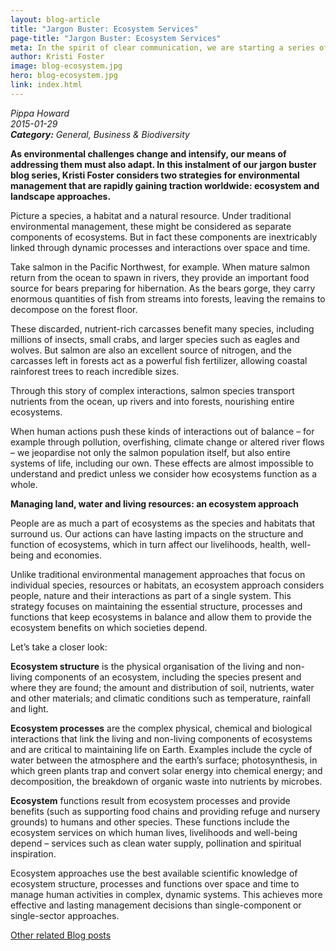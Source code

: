 ```yaml
---
layout: blog-article
title: "Jargon Buster: Ecosystem Services"
page-title: "Jargon Buster: Ecosystem Services"
meta: In the spirit of clear communication, we are starting a series of jargon buster blog posts, which aim to demystify some of the more obscure terms used by the conservation community.
author: Kristi Foster
image: blog-ecosystem.jpg
hero: blog-ecosystem.jpg
link: index.html
---
```


<p><i class="micro">Pippa Howard<br>2015-01-29<br><b>Category:</b> General, Business & Biodiversity</i></p>
<b>As environmental challenges change and intensify, our means of addressing them must also adapt. In this instalment of our jargon buster blog series, Kristi Foster considers two strategies for environmental management that are rapidly gaining traction worldwide: ecosystem and landscape approaches.</b>

Picture a species, a habitat and a natural resource. Under traditional environmental management, these might be considered as separate components of ecosystems. But in fact these components are inextricably linked through dynamic processes and interactions over space and time.

Take salmon in the Pacific Northwest, for example. When mature salmon return from the ocean to spawn in rivers, they provide an important food source for bears preparing for hibernation. As the bears gorge, they carry enormous quantities of fish from streams into forests, leaving the remains to decompose on the forest floor.

These discarded, nutrient-rich carcasses benefit many species, including millions of insects, small crabs, and larger species such as eagles and wolves. But salmon are also an excellent source of nitrogen, and the carcasses left in forests act as a powerful fish fertilizer, allowing coastal rainforest trees to reach incredible sizes.

Through this story of complex interactions, salmon species transport nutrients from the ocean, up rivers and into forests, nourishing entire ecosystems.

When human actions push these kinds of interactions out of balance – for example through pollution, overfishing, climate change or altered river flows – we jeopardise not only the salmon population itself, but also entire systems of life, including our own. These effects are almost impossible to understand and predict unless we consider how ecosystems function as a whole.

<b>Managing land, water and living resources: an ecosystem approach</b>

People are as much a part of ecosystems as the species and habitats that surround us. Our actions can have lasting impacts on the structure and function of ecosystems, which in turn affect our livelihoods, health, well-being and economies.

Unlike traditional environmental management approaches that focus on individual species, resources or habitats, an ecosystem approach considers people, nature and their interactions as part of a single system. This strategy focuses on maintaining the essential structure, processes and functions that keep ecosystems in balance and allow them to provide the ecosystem benefits on which societies depend.

Let’s take a closer look:

<b>Ecosystem structure</b> is the physical organisation of the living and non-living components of an ecosystem, including the species present and where they are found; the amount and distribution of soil, nutrients, water and other materials; and climatic conditions such as temperature, rainfall and light.

<b>Ecosystem processes</b> are the complex physical, chemical and biological interactions that link the living and non-living components of ecosystems and are critical to maintaining life on Earth. Examples include the cycle of water between the atmosphere and the earth’s surface; photosynthesis, in which green plants trap and convert solar energy into chemical energy; and decomposition, the breakdown of organic waste into nutrients by microbes.

<b>Ecosystem</b> functions result from ecosystem processes and provide benefits (such as supporting food chains and providing refuge and nursery grounds) to humans and other species. These functions include the ecosystem services on which human lives, livelihoods and well-being depend – services such as clean water supply, pollination and spiritual inspiration.

Ecosystem approaches use the best available scientific knowledge of ecosystem structure, processes and functions over space and time to manage human activities in complex, dynamic systems. This achieves more effective and lasting management decisions than single-component or single-sector approaches.

<a href="{{site.baseurl}}/blog/" class="post-link">Other related Blog posts</a>